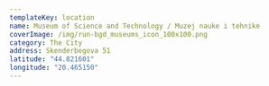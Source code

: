 ```yaml
---
templateKey: location
name: Museum of Science and Technology / Muzej nauke i tehnike
coverImage: /img/run-bgd_museums_icon_100x100.png
category: The City
address: Skenderbegova 51
latitude: "44.821601"
longitude: "20.465150"
---
```

